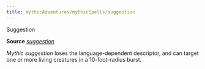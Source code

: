 ```yaml
---
title: mythicAdventures/mythicSpells/suggestion
---
```

Suggestion

**Source** [_suggestion_](spells/suggestion.md#_suggestion)

_Mythic suggestion_ loses the language-dependent descriptor, and can target one or more living creatures in a 10-foot-radius burst.


